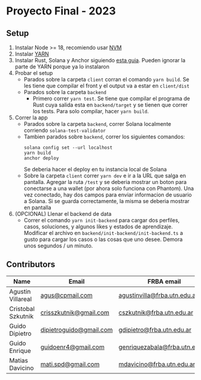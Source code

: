 # Proyecto Final - 2023

## Setup

1. Instalar Node >= 18, recomiendo usar [NVM](https://github.com/nvm-sh/nvm)
2. Instalar [YARN](https://yarnpkg.com/getting-started/install)
3. Instalar Rust, Solana y Anchor siguiendo [esta guia](https://www.anchor-lang.com/docs/installation). Pueden ignorar la parte de YARN porque ya lo instalaron
4. Probar el setup
   - Parados sobre la carpeta `client` corran el comando `yarn build`. Se les tiene que compilar el front y el output va a estar en `client/dist`
   - Parados sobre la carpeta `backend`
     - Primero correr `yarn test`. Se tiene que compilar el programa de Rust cuya salida esta en `backend/target` y se tienen que correr los tests. Para solo compilar, hacer `yarn build`.
5. Correr la app
   - Parados sobre la carpeta `backend`, correr Solana localmente corriendo `solana-test-validator`
   - Tambien parados sobre `backend`, correr los siguientes comandos:
     ```
     solana config set --url localhost
     yarn build
     anchor deploy
     ```
     Se deberia hacer el deploy en tu instancia local de Solana
   - Sobre la carpeta `client` correr `yarn dev` e ir a la URL que salga en pantalla. Agregar la ruta `/test` y se deberia mostrar un boton para conectarse a una wallet (por ahora solo funciona con Phantom). Una vez conectado, hay dos campos para enviar informacion de usuario a Solana. Si se guarda correctamente, la misma se deberia mostrar en pantalla
6. (OPCIONAL) Llenar el backend de data
   - Correr el comando `yarn init-backend` para cargar dos perfiles, casos, soluciones, y algunos likes y estados de aprendizaje. Modificar el archivo en `backend/init-backend/init-backend.ts` a gusto para cargar los casos o las cosas que uno desee. Demora unos segundos / un minuto.

## Contributors

| Name               | Email                   | FRBA email                     |
| ------------------ | ----------------------- | ------------------------------ |
| Agustin Villareal  | agus@cpmail.com         | agustinvilla@frba.utn.edu.ar   |
| Cristobal Szkutnik | crisszkutnik@gmail.com  | cszkutnik@frba.utn.edu.ar      |
| Guido Dipietro     | dipietroguido@gmail.com | gdipietro@frba.utn.edu.ar      |
| Guido Enrique      | guidoenr4@gmail.com     | genriquezabala@frba.utn.edu.ar |
| Matias Davicino    | mati.spd@gmail.com      | mdavicino@frba.utn.edu.ar      |
